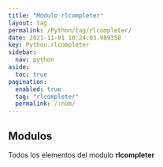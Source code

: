 ```yaml
---
title: "Módulo rlcompleter"
layout: tag
permalink: /Python/tag/rlcompleter/
date: 2021-11-01 10:24:03.989350
key: Python.rlcompleter
sidebar: 
  nav: python
aside: 
  toc: true
pagination: 
  enabled: true
  tag: "rlcompleter"
  permalink: /:num/
---
```


<h2>Modulos</h2>
Todos los elementos del modulo <strong>rlcompleter</strong>
